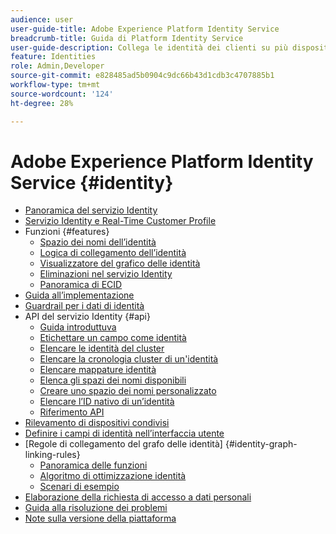 ```yaml
---
audience: user
user-guide-title: Adobe Experience Platform Identity Service
breadcrumb-title: Guida di Platform Identity Service
user-guide-description: Collega le identità dei clienti su più dispositivi e sistemi per offrire esperienze digitali personalizzate.
feature: Identities
role: Admin,Developer
source-git-commit: e828485ad5b0904c9dc66b43d1cdb3c4707885b1
workflow-type: tm+mt
source-wordcount: '124'
ht-degree: 28%

---
```



# Adobe Experience Platform Identity Service {#identity}

- [Panoramica del servizio Identity](home.md)
- [Servizio Identity e Real-Time Customer Profile](identity-and-profile.md)
- Funzioni {#features}
   - [Spazio dei nomi dell’identità](./features/namespaces.md)
   - [Logica di collegamento dell’identità](./features/identity-linking-logic.md)
   - [Visualizzatore del grafico delle identità](./features/identity-graph-viewer.md)
   - [Eliminazioni nel servizio Identity](./features/deletion.md)
   - [Panoramica di ECID](./features/ecid.md)
- [Guida all’implementazione](implementation.md)
- [Guardrail per i dati di identità](guardrails.md)
- API del servizio Identity {#api}
   - [Guida introduttuva](api/getting-started.md)
   - [Etichettare un campo come identità](api/label-identities.md)
   - [Elencare le identità del cluster](api/list-cluster-identites.md)
   - [Elencare la cronologia cluster di un&#39;identità](api/list-cluster-history.md)
   - [Elencare mappature identità](api/list-identity-mappings.md)
   - [Elenca gli spazi dei nomi disponibili](api/list-namespaces.md)
   - [Creare uno spazio dei nomi personalizzato](api/create-custom-namespace.md)
   - [Elencare l’ID nativo di un’identità](api/list-native-id.md)
   - [Riferimento API](https://www.adobe.io/experience-platform-apis/references/identity-service)
- [Rilevamento di dispositivi condivisi](shared-device-detection.md)
- [Definire i campi di identità nell’interfaccia utente](label-identities.md)
- [Regole di collegamento del grafo delle identità] {#identity-graph-linking-rules}
   - [Panoramica delle funzioni](./identity-graph-linking-rules/overview.md)
   - [Algoritmo di ottimizzazione identità](./identity-graph-linking-rules/identity-optimization-algorithm.md)
   - [Scenari di esempio](./identity-graph-linking-rules/example-scenarios.md)
- [Elaborazione della richiesta di accesso a dati personali](privacy.md)
- [Guida alla risoluzione dei problemi](troubleshooting-guide.md)
- [Note sulla versione della piattaforma](https://experienceleague.adobe.com/en/docs/experience-platform/release-notes/latest)